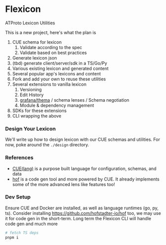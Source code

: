 # Flexicon

ATProto Lexicon Utilities

This is a new project, here's what the plan is

1. CUE schema for lexicon
    1. Validate according to the spec
    1. Validate based on best practices
1. Generate lexicon json
1. (tbd) generate client/server/sdk in a TS/Go/Py
1. Various existing lexicon and generated content
1. Several popular app's lexicons and content
1. Fork and add your own to reuse these utilities
1. Several extensions to vanilla lexicon
    1. Versioning
    1. Edit History
    1. [grafana/thema](https://github.com/grafana/thema) / schema lenses / Schema negotiation
    1. Module & dependency management
1. SDKs for these extensions
1. CLI wrapping the above


### Design Your Lexicon

We'll write up how to design lexicon with our CUE schemas and utilities.
For now, poke around the `./design` directory.


### References

- [CUE(lang)](https://cuelang.org) is a purpose built language for configuration, schemas, and data
- [hof](https://hofstadter.io) is a code gen tool and more powered by CUE. It already implements some of the more advanced lens like features too!

### Dev Setup

Ensure CUE and Docker are installed, as well as language runtimes (go, py, ts).
Consider installing https://github.com/hofstadter-io/hof too, we may use it for code gen in the short-term.
Long term the Flexicon CLI will handle code gen and much more

```sh
# fetch TS deps
pnpm i
```
